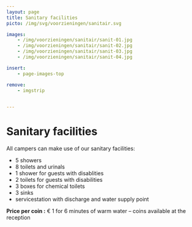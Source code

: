 ```yaml
---
layout: page
title: Sanitary facilities
picto: /img/svg/voorzieningen/sanitair.svg

images:
    - /img/voorzieningen/sanitair/sanit-01.jpg
    - /img/voorzieningen/sanitair/sanit-02.jpg
    - /img/voorzieningen/sanitair/sanit-03.jpg
    - /img/voorzieningen/sanitair/sanit-04.jpg

insert:
    - page-images-top

remove:
    - imgstrip
    

---
```


# Sanitary facilities

All campers can make use of our sanitary facilities:

* 5 showers
* 8 toilets and urinals
* 1 shower for guests with disablities
* 2 toilets for guests with disabilities
* 3 boxes for chemical toilets
* 3 sinks
* servicestation with discharge and water supply point

**Price per coin :** € 1 for 6 minutes of warm water – coins available at the reception